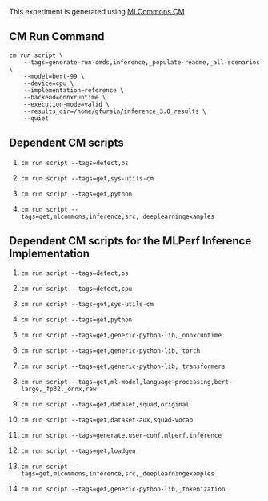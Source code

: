 This experiment is generated using [MLCommons CM](https://github.com/mlcommons/ck)
## CM Run Command
```
cm run script \
	--tags=generate-run-cmds,inference,_populate-readme,_all-scenarios \
	--model=bert-99 \
	--device=cpu \
	--implementation=reference \
	--backend=onnxruntime \
	--execution-mode=valid \
	--results_dir=/home/gfursin/inference_3.0_results \
	--quiet
```
## Dependent CM scripts 


1.  `cm run script --tags=detect,os`


2.  `cm run script --tags=get,sys-utils-cm`


3.  `cm run script --tags=get,python`


4.  `cm run script --tags=get,mlcommons,inference,src,_deeplearningexamples`

## Dependent CM scripts for the MLPerf Inference Implementation


1. `cm run script --tags=detect,os`


2. `cm run script --tags=detect,cpu`


3. `cm run script --tags=get,sys-utils-cm`


4. `cm run script --tags=get,python`


5. `cm run script --tags=get,generic-python-lib,_onnxruntime`


6. `cm run script --tags=get,generic-python-lib,_torch`


7. `cm run script --tags=get,generic-python-lib,_transformers`


8. `cm run script --tags=get,ml-model,language-processing,bert-large,_fp32,_onnx,raw`


9. `cm run script --tags=get,dataset,squad,original`


10. `cm run script --tags=get,dataset-aux,squad-vocab`


11. `cm run script --tags=generate,user-conf,mlperf,inference`


12. `cm run script --tags=get,loadgen`


13. `cm run script --tags=get,mlcommons,inference,src,_deeplearningexamples`


14. `cm run script --tags=get,generic-python-lib,_tokenization`
